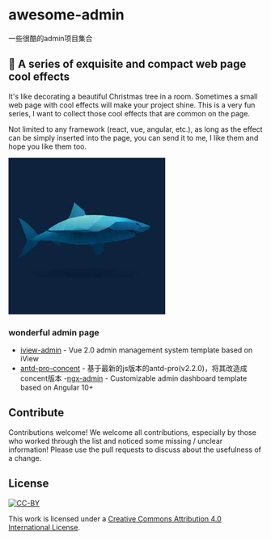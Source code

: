 # awesome-admin
一些很酷的admin项目集合

## 🚀 A series of exquisite and compact web page cool effects

It's like decorating a beautiful Christmas tree in a room. Sometimes a small web page with cool effects will make your project shine. This is a very fun series, I want to collect those cool effects that are common on the page.

Not limited to any framework (react, vue, angular, etc.), as long as the effect can be simply inserted into the page, you can send it to me, I like them and hope you like them too.

![img](https://github.com/yushuxi/awesome-admin/blob/main/1.jpeg?raw=true)


### wonderful admin page

- [iview-admin](https://github.com/iview/iview-admin) - Vue 2.0 admin management system template based on iView
- [antd-pro-concent](https://github.com/concentjs/antd-pro-concent) - 基于最新的js版本的antd-pro(v2.2.0)，将其改造成concent版本
-[ngx-admin](https://github.com/akveo/ngx-admin) - Customizable admin dashboard template based on Angular 10+




## Contribute
Contributions welcome! We welcome all contributions, especially by those who worked through the list and noticed some missing / unclear information! Please use the pull requests to discuss about the usefulness of a change.

## License

[![CC-BY](https://mirrors.creativecommons.org/presskit/buttons/88x31/svg/by.svg)](https://creativecommons.org/licenses/by/4.0/)

This work is licensed under a [Creative Commons Attribution 4.0 International License](https://creativecommons.org/licenses/by/4.0/).
